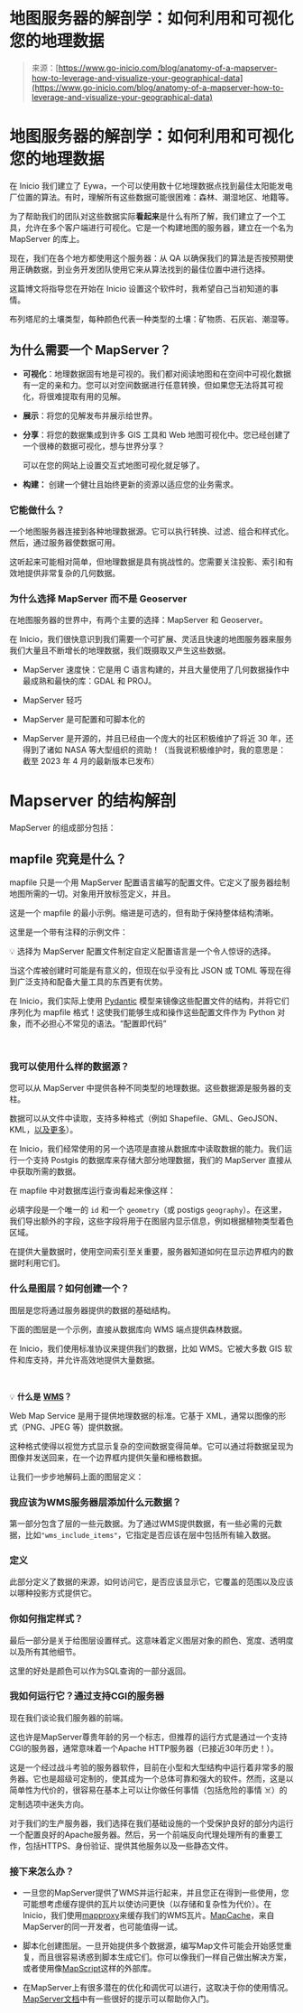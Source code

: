 <!--yml

category: 未分类

date: 2024-05-27 15:04:05

-->

# 地图服务器的解剖学：如何利用和可视化您的地理数据

> 来源：[https://www.go-inicio.com/blog/anatomy-of-a-mapserver-how-to-leverage-and-visualize-your-geographical-data](https://www.go-inicio.com/blog/anatomy-of-a-mapserver-how-to-leverage-and-visualize-your-geographical-data)

# **地图服务器的解剖学：如何利用和可视化您的地理数据**

在 Inicio 我们建立了 Eywa，一个可以使用数十亿地理数据点找到最佳太阳能发电厂位置的算法。有时，理解所有这些数据可能很困难：森林、潮湿地区、地籍等。

为了帮助我们的团队对这些数据实际**看起来**是什么有所了解，我们建立了一个工具，允许在多个客户端进行可视化。它是一个构建地图的服务器，建立在一个名为 MapServer 的库上。

现在，我们在各个地方都使用这个服务器：从 QA 以确保我们的算法是否按预期使用正确数据，到业务开发团队使用它来从算法找到的最佳位置中进行选择。

这篇博文将指导您在开始在 Inicio 设置这个软件时，我希望自己当初知道的事情。

布列塔尼的土壤类型，每种颜色代表一种类型的土壤：矿物质、石灰岩、潮湿等。

## **为什么需要一个 MapServer？**

+   **可视化**：地理数据固有地是可视的。我们都对阅读地图和在空间中可视化数据有一定的亲和力。您可以对空间数据进行任意转换，但如果您无法将其可视化，将很难提取有用的见解。

+   **展示**：将您的见解发布并展示给世界。

+   **分享**：将您的数据集成到许多 GIS 工具和 Web 地图可视化中。您已经创建了一个很棒的数据可视化，想与世界分享？

    可以在您的网站上设置交互式地图可视化就足够了。**‍**

+   **构建：** 创建一个健壮且始终更新的资源以适应您的业务需求。

### **它能做什么？**

一个地图服务器连接到各种地理数据源。它可以执行转换、过滤、组合和样式化。然后，通过服务器使数据可用。

这听起来可能相对简单，但地理数据是具有挑战性的。您需要关注投影、索引和有效地提供非常复杂的几何数据。

### **为什么选择 MapServer 而不是 Geoserver**

在地图服务器的世界中，有两个主要的选择：MapServer 和 Geoserver。

在 Inicio，我们很快意识到我们需要一个可扩展、灵活且快速的地图服务器来服务我们大量且不断增长的地理数据，我们既摄取又产生这些数据。

+   MapServer 速度快：它是用 C 语言构建的，并且大量使用了几何数据操作中最成熟和最快的库：GDAL 和 PROJ。

+   MapServer 轻巧

+   MapServer 是可配置和可脚本化的

+   MapServer 是开源的，并且已经由一个庞大的社区积极维护了将近 30 年，还得到了诸如 NASA 等大型组织的资助！（当我说积极维护时，我的意思是：截至 2023 年 4 月的最新版本已发布）

# **Mapserver 的结构解剖**

MapServer 的组成部分包括：

## **mapfile 究竟是什么？**

mapfile 只是一个用 MapServer 配置语言编写的配置文件。它定义了服务器绘制地图所需的一切。对象用开放标签定义，并且。

这是一个 mapfile 的最小示例。缩进是可选的，但有助于保持整体结构清晰。

这里是一个带有注释的示例文件：

💡 选择为 MapServer 配置文件制定自定义配置语言是一个令人惊讶的选择。

当这个库被创建时可能是有意义的，但现在似乎没有比 JSON 或 TOML 等现在得到广泛支持和配备大量工具的东西更有优势。

在 Inicio，我们实际上使用 [Pydantic](https://docs.pydantic.dev/latest/) 模型来镜像这些配置文件的结构，并将它们序列化为 mapfile 格式！这使我们能够生成和操作这些配置文件作为 Python 对象，而不必担心不常见的语法。“配置即代码”

**‍**

### **我可以使用什么样的数据源？**

您可以从 MapServer 中提供各种不同类型的地理数据。这些数据源是服务器的支柱。

数据可以从文件中读取，支持多种格式（例如 Shapefile、GML、GeoJSON、KML，[以及更多](https://mapserver.org/input/vector/index.html#vector)）。

在 Inicio，我们经常使用的另一个选项是直接从数据库中读取数据的能力。我们运行一个支持 Postgis 的数据库来存储大部分地理数据，我们的 MapServer 直接从中获取所需的数据。

在 mapfile 中对数据库运行查询看起来像这样：

必填字段是一个唯一的 `id` 和一个 `geometry`（或 postigs `geography`）。在这里，我们导出额外的字段，这些字段将用于在图层内显示信息，例如根据植物类型着色区域。

在提供大量数据时，使用空间索引至关重要，服务器知道如何在显示边界框内的数据时利用它们。

### **什么是图层？如何创建一个？**

图层是您将通过服务器提供的数据的基础结构。

下面的图层是一个示例，直接从数据库向 WMS 端点提供森林数据。

在 Inicio，我们使用标准协议来提供我们的数据，比如 WMS。它被大多数 GIS 软件和库支持，并允许高效地提供大量数据。

‍

💡 **什么是** [**WMS**](https://en.wikipedia.org/wiki/Web_Map_Service)**？**

Web Map Service 是用于提供地理数据的标准。它基于 XML，通常以图像的形式（PNG、JPEG 等）提供数据。

这种格式使得以视觉方式显示复杂的空间数据变得简单。它可以通过将数据呈现为图像并发送回来，在一个边界框内提供矢量和栅格数据。

让我们一步步地解码上面的图层定义：

### **我应该为WMS服务器层添加什么元数据？**

第一部分包含了层的一些元数据。为了通过WMS提供数据，有一些必需的元数据，比如`"wms_include_items"`，它指定是否应该在层中包括所有输入数据。

### **定义**

此部分定义了数据的来源，如何访问它，是否应该显示它，它覆盖的范围以及应该以哪种投影方式提供它。

### **你如何指定样式？**

最后一部分是关于给图层设置样式。这意味着定义图层对象的颜色、宽度、透明度以及所有其他细节。

这里的好处是颜色可以作为SQL查询的一部分返回。

### **我如何运行它？通过支持CGI的服务器**

现在我们谈论我们服务器的前端。

这也许是MapServer尊贵年龄的另一个标志，但推荐的运行方式是通过一个支持CGI的服务器，通常意味着一个Apache HTTP服务器（已接近30年历史！）。

这是一个经过战斗考验的服务器软件，目前在小型和大型结构中运行着非常多的服务器。它也是超级可定制的，使其成为一个总体可靠和强大的软件。然而，这是以简单性为代价的，很容易在基本上可以让你做任何事情（包括危险的事情 ☠️）的定制选项中迷失方向。

对于我们的生产服务器，我们选择在我们基础设施的一个受保护良好的部分内运行一个配置良好的Apache服务器。然后，另一个前端反向代理处理所有的重要工作，包括HTTPS、身份验证、提供其他服务以及一些静态文件。

### **接下来怎么办？**

+   一旦您的MapServer提供了WMS并运行起来，并且您正在得到一些使用，您可能想考虑缓存提供的瓦片以使访问更快（以存储和复杂性为代价）。在Inicio，我们使用[mapproxy](https://mapproxy.org/)来缓存我们的WMS瓦片。[MapCache](https://mapserver.org/mapcache/index.html)，来自MapServer的同一开发者，也可能值得一试。

+   脚本化创建图层。一旦开始提供多个数据源，编写Map文件可能会开始感觉重复，而且很容易诱惑到脚本生成它们。你可以像我们一样自己做出解决方案，或者使用像[MapScript](https://mapserver.org/mapscript/index.html)这样的外部库。

+   在MapServer上有很多潜在的优化和调优可以进行，这取决于你的使用情况。[MapServer文档](https://mapserver.org/optimization/index.html)中有一些很好的提示可以帮助你入门。

‍
